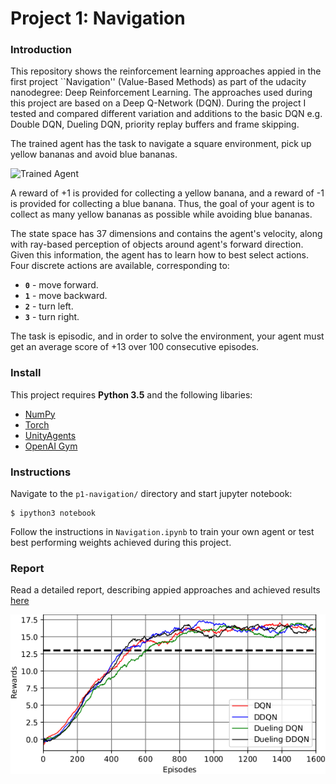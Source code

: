 [//]: # (Image References)

[image1]: https://user-images.githubusercontent.com/10624937/42135619-d90f2f28-7d12-11e8-8823-82b970a54d7e.gif "Trained Agent"

# Project 1: Navigation

### Introduction

This repository shows the reinforcement learning approaches appied in the first project ``Navigation'' (Value-Based Methods) as 
part of the udacity nanodegree: Deep Reinforcement Learning. The approaches used during this project are based 
on a Deep Q-Network (DQN). 
During the project I tested and compared different variation and additions to the basic DQN e.g. Double DQN, Dueling DQN, priority replay buffers and frame skipping.

The trained agent has the task to navigate a square environment, pick up yellow bananas and avoid blue bananas.

![Trained Agent][image1]

A reward of +1 is provided for collecting a yellow banana, and a reward of -1 is provided for collecting a blue banana.  Thus, the goal of your agent is to collect as many yellow bananas as possible while avoiding blue bananas.  

The state space has 37 dimensions and contains the agent's velocity, along with ray-based perception of objects around agent's forward direction.  Given this information, the agent has to learn how to best select actions.  Four discrete actions are available, corresponding to:
- **`0`** - move forward.
- **`1`** - move backward.
- **`2`** - turn left.
- **`3`** - turn right.

The task is episodic, and in order to solve the environment, your agent must get an average score of +13 over 100 consecutive episodes.


### Install
This project requires **Python 3.5** and the following libaries:

- [NumPy](http://www.numpy.org/)
- [Torch](https://pytorch.org)
- [UnityAgents](https://github.com/Unity-Technologies/ml-agents)
- [OpenAI Gym](https://gym.openai.com)

### Instructions

Navigate to the `p1-navigation/` directory and start jupyter notebook:

```shell
$ ipython3 notebook
```
Follow the instructions in `Navigation.ipynb` to train your own agent or test best performing weights achieved during this project.

### Report

Read a detailed report, describing appied approaches and achieved results [here](https://github.com/bbroecker/p1-navigation/blob/master/Report.pdf) 


![Result](https://github.com/bbroecker/p1-navigation/blob/master/figures/network_types.png)
